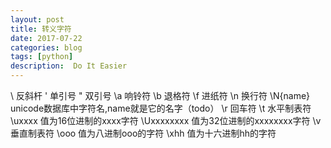 ```yaml
---
layout: post
title: 转义字符
date: 2017-07-22
categories: blog
tags: [python]
description:  Do It Easier
---
```


\\ 反斜杆
\' 单引号
\" 双引号
\a 响铃符
\b 退格符
\f 进纸符
\n 换行符
\N{name} unicode数据库中字符名,name就是它的名字（todo）
\r 回车符
\t 水平制表符
\uxxxx 值为16位进制的xxxx字符
\Uxxxxxxxx 值为32位进制的xxxxxxxx字符
\v 垂直制表符
\ooo 值为八进制ooo的字符
\xhh 值为十六进制hh的字符

